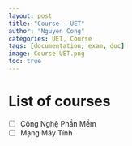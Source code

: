 ```yaml
---
layout: post
title: "Course - UET"
author: "Nguyen Cong"
categories: UET, Course
tags: [documentation, exam, doc]
image: Course-UET.png
toc: true
---
```


# List of courses
- [ ] Công Nghệ Phần Mềm 
- [ ] Mạng Máy Tính
